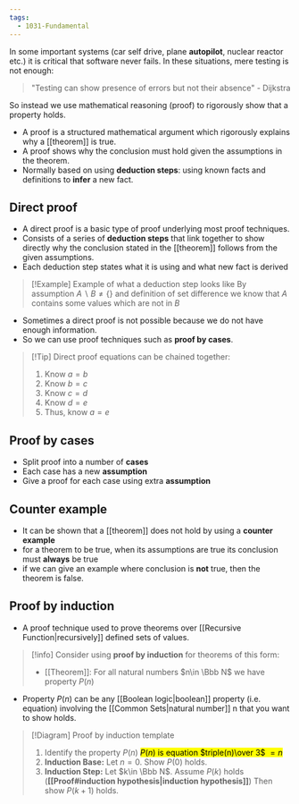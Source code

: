 ```yaml
---
tags:
  - 1031-Fundamental
---
```

In some important systems (car self drive, plane **autopilot**, nuclear reactor etc.) it is critical that software never fails. In these situations, mere testing is not enough:

> "Testing can show presence of errors but not their absence" - Dijkstra

So instead we use mathematical reasoning (proof) to rigorously show that a property holds.

- A proof is a structured mathematical argument which rigorously explains why a [[theorem]] is true.
- A proof shows why the conclusion must hold given the assumptions in the theorem.
- Normally based on using **deduction steps**: using known facts and definitions to **infer** a new fact.

## Direct proof
- A direct proof is a basic type of proof underlying most proof techniques.
- Consists of a series of **deduction steps** that link together to show directly why the conclusion stated in the [[theorem]] follows from the given assumptions.
- Each deduction step states what it is using and what new fact is derived

> [!Example] Example of what a deduction step looks like
> By assumption $A\backslash B\neq \{\}$ and definition of set difference we know that $A$ contains some values which are not in $B$ 

- Sometimes a direct proof is not possible because we do not have enough information.
- So we can use proof techniques such as **proof by cases**.


> [!Tip] Direct proof equations can be chained together:
> 1. Know $a=b$
> 2. Know $b=c$
> 3. Know $c=d$
> 4. Know $d=e$
> 5. Thus, know $a=e$


## Proof by cases
- Split proof into a number of **cases**
- Each case has a new **assumption**
- Give a proof for each case using extra **assumption**

## Counter example
- It can be shown that a [[theorem]] does not hold by using a **counter example**
- for a theorem to be true, when its assumptions are true its conclusion must **always** be true
- if we can give an example where conclusion is **not** true, then the theorem is false.

## Proof by induction
- A proof technique used to prove theorems over [[Recursive Function|recursively]] defined sets of values.

> [!info] Consider using **proof by induction** for theorems of this form:
> - [[Theorem]]: For all natural numbers $n\in \Bbb N$ we have property $P(n)$

 - Property $P(n)$ can be any [[Boolean logic|boolean]] property (i.e. equation) involving the [[Common Sets|natural number]] n that you want to show holds.

> [!Diagram] Proof by induction template
> 1. Identify the property $P(n)$
> 	<mark class="hltr-orange">$P(n)$ is equation $triple(n)\over 3$ $=n$</mark>
> 1. **Induction Base:** Let $n=0$. Show $P(0)$ holds.
> 2. **Induction Step:** Let $k\in \Bbb N$.
> 	Assume $P(k)$ holds (**[[Proof#induction hypothesis|induction hypothesis]]**)
> 	Then show $P(k+1)$ holds.

